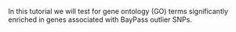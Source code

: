In this tutorial we will test for gene ontology (GO) terms significantly enriched in genes associated with BayPass outlier SNPs.
